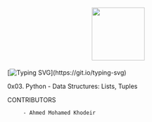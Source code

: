 <h1 align= "center">
<img src="https://github-production-user-asset-6210df.s3.amazonaws.com/122843056/237317755-5b364351-ae5c-42cc-ae8e-50afc9bea80c.png" height= "120"/>
</h1>

[![Typing SVG](https://readme-typing-svg.herokuapp.com?font=Fira+Code&weight=900&size=30&pause=1000&width=435&lines=Python+-+Data+Structures:+Lists,+Tuples\(:)](https://git.io/typing-svg)

0x03. Python - Data Structures: Lists, Tuples

CONTRIBUTORS

         - Ahmed Mohamed Khodeir
